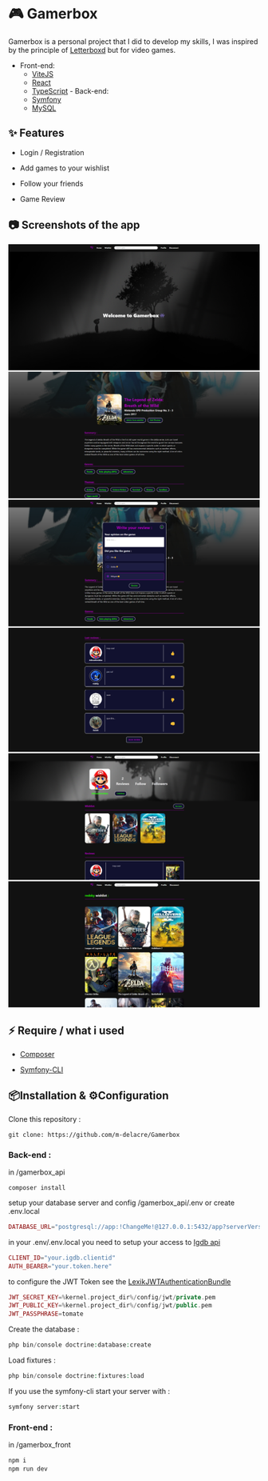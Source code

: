 # :video_game: Gamerbox 
Gamerbox is a personal project that I did to develop my skills, I was inspired by the principle of [Letterboxd](https://letterboxd.com/) but for video games.
   - Front-end: 
     - [ViteJS](https://github.com/vitejs/vite)
     - [React](https://github.com/facebook/react)
     - [TypeScript](https://github.com/microsoft/TypeScript)
    - Back-end:
      - [Symfony](https://github.com/symfony/symfony)
      - [MySQL](https://www.mysql.com/fr/)
## :sparkles: Features
*	Login / Registration
+	Add games to your wishlist
-	Follow your friends
* Game Review 

## :camera: Screenshots of the app
<img src="app_screenshots/homepage.png" alt="gamerbox home page">
<img src="app_screenshots/gamepage.png" alt="gamerbox game page">
<img src="app_screenshots/addreview.png" alt="gamerbox add a review">
<img src="app_screenshots/gamereviews.png" alt="gamerbox reviews of a game">
<img src="app_screenshots/profilepage.png" alt="gamerbox profile page">
<img src="app_screenshots/wishlistpage.png" alt="gamerbox user wishlist">

## :zap: Require / what i used
* [Composer](https://getcomposer.org/)
+ [Symfony-CLI](https://symfony.com/download)
## :package:Installation & :gear:Configuration
Clone this repository :
```
git clone: https://github.com/m-delacre/Gamerbox
```
### Back-end : 
in /gamerbox_api
```
composer install
```
setup your database server and config /gamerbox_api/.env or create .env.local
```php
DATABASE_URL="postgresql://app:!ChangeMe!@127.0.0.1:5432/app?serverVersion=16&charset=utf8"
```
in your .env/.env.local you need to setup your access to [Igdb api](https://api-docs.igdb.com/#account-creation)
```php
CLIENT_ID="your.igdb.clientid"
AUTH_BEARER="your.token.here"
```

to configure the JWT Token see the [LexikJWTAuthenticationBundle](https://github.com/lexik/LexikJWTAuthenticationBundle)
```php
JWT_SECRET_KEY=%kernel.project_dir%/config/jwt/private.pem
JWT_PUBLIC_KEY=%kernel.project_dir%/config/jwt/public.pem
JWT_PASSPHRASE=tomate
```
Create the database :
```php
php bin/console doctrine:database:create
```

Load fixtures :
```php
php bin/console doctrine:fixtures:load
```

If you use the symfony-cli start your server with :
```php
symfony server:start
```
### Front-end : 
in /gamerbox_front
```javascript
npm i
npm run dev
```